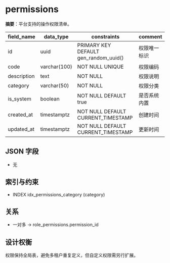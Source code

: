 # permissions

**摘要**：平台支持的操作权限清单。

| field_name | data_type | constraints | comment |
| --- | --- | --- | --- |
| id | uuid | PRIMARY KEY DEFAULT gen_random_uuid() | 权限唯一标识 |
| code | varchar(100) | NOT NULL UNIQUE | 权限编码 |
| description | text | NOT NULL | 权限说明 |
| category | varchar(50) | NOT NULL | 权限分类 |
| is_system | boolean | NOT NULL DEFAULT true | 是否系统内置 |
| created_at | timestamptz | NOT NULL DEFAULT CURRENT_TIMESTAMP | 创建时间 |
| updated_at | timestamptz | NOT NULL DEFAULT CURRENT_TIMESTAMP | 更新时间 |

## JSON 字段
- 无

## 索引与约束
- INDEX idx_permissions_category (category)

## 关系
- 一对多 -> role_permissions.permission_id

## 设计权衡
权限保持全局表，避免多租户重复定义，但自定义权限需另行扩展。
